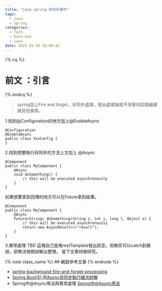 ```yaml
---
title: "java spring 非同步事件"
tags:
  - java
  - spring
categories:
  - Tech.
  - back-end
  - java
date: 2021-01-30 18:00:42
---
```


{% cq %} 
# 前文 ：引言
 {% endcq %}

>spring加上Fire and forget，非同步處理，發出處理後就不用等待回復繼續做其他事情。

1.找到@Configuration的地方加上@EnableAsync
```
@Configuration
@EnableAsync
public class XxxConfig {
}
```
2.找到想要執行非同步的方法上方加上 @Async
```
@Component
public class MyComponent {
    @Async
    void doSomething() {
        // this will be executed asynchronously
    }
}
```
如果想要拿到回傳的地方可以在Future<XXX>拿到結果。
```
@Component
public class MyComponent {
    @Async
    Future<String> doSomething(String s, int i, long l, Object o) {
        // this will be executed asynchronously
        return new AsyncResult<>("result");
    }
}
```
3.異常處理 TBD
這塊自己是用restTamplate發出訊息，但無奈可以catch到錯誤，卻無法做錯誤輸出整理。
留下文章待做研究。





<!--more-->


{% note class_name %} ## 網路參考文章 {% endnote %}
- [spring-background-fire-and-forget-processing](https://stackoverflow.com/questions/33243255/spring-background-fire-and-forget-processing)
- [Spring Boot(5) @Async非同步執行緒池詳解](https://www.mdeditor.tw/pl/pIYL/zh-tw)
- Spring中@Async用法與異常處理
[Spring中@Async用法](https://codertw.com/%E7%A8%8B%E5%BC%8F%E8%AA%9E%E8%A8%80/312303/)